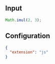 
## Input
```javascript input
Math.imul(2, 3);
```

## Configuration
```json configuration
{
  "extension": "js"
}
```
